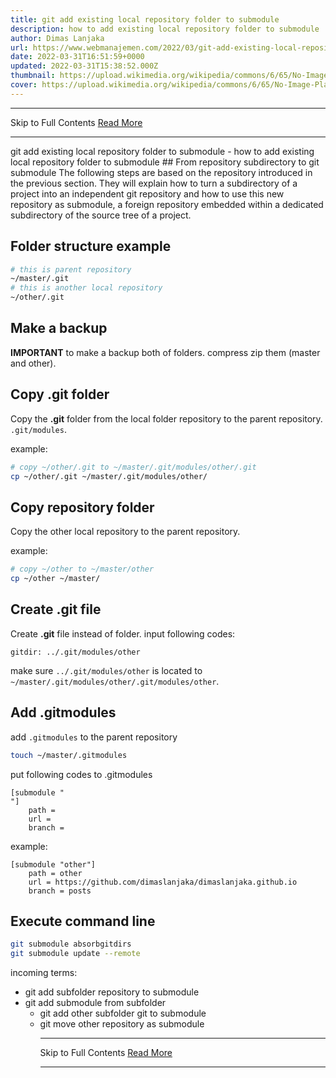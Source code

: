 ```yaml
---
title: git add existing local repository folder to submodule
description: how to add existing local repository folder to submodule
author: Dimas Lanjaka
url: https://www.webmanajemen.com/2022/03/git-add-existing-local-repository-folder-to-submodule.html
date: 2022-03-31T16:51:59+0000
updated: 2022-03-31T15:38:52.000Z
thumbnail: https://upload.wikimedia.org/wikipedia/commons/6/65/No-Image-Placeholder.svg
cover: https://upload.wikimedia.org/wikipedia/commons/6/65/No-Image-Placeholder.svg
---
```


<hr/> Skip to Full Contents <a href="https://www.webmanajemen.com/2022/03/git-add-existing-local-repository-folder-to-submodule.html" rel="follow" class="button" id="read-more">Read More</a> <hr/> git add existing local repository folder to submodule - how to add existing local repository folder to submodule ## From repository subdirectory to git submodule
The following steps are based on the repository introduced in the previous section. They will explain how to turn a subdirectory of a project into an independent git repository and how to use this new repository as submodule, a foreign repository embedded within a dedicated subdirectory of the source tree of a project.

## Folder structure example
```bash
# this is parent repository
~/master/.git
# this is another local repository
~/other/.git
```

## Make a backup
**IMPORTANT** to make a backup both of folders. compress zip them (master and other).

## Copy .git folder
Copy the **.git** folder from the local folder repository to the parent repository. `.git/modules`.

example:
```bash
# copy ~/other/.git to ~/master/.git/modules/other/.git
cp ~/other/.git ~/master/.git/modules/other/
```

## Copy repository folder
Copy the other local repository to the parent repository.

example:
```bash
# copy ~/other to ~/master/other
cp ~/other ~/master/
```

## Create .git file
Create **.git** file instead of folder. input following codes:
```
gitdir: ../.git/modules/other
```
make sure `../.git/modules/other` is located to `~/master/.git/modules/other/.git/modules/other`.

## Add .gitmodules
add `.gitmodules` to the parent repository
```bash
touch ~/master/.gitmodules
```
put following codes to .gitmodules
```profile
[submodule "
"]
	path = 
	url = 
	branch = 
```
example:
```profile
[submodule "other"]
	path = other
	url = https://github.com/dimaslanjaka/dimaslanjaka.github.io
	branch = posts
```

## Execute command line
```bash
git submodule absorbgitdirs
git submodule update --remote
```

incoming terms:
  - git add subfolder repository to submodule
  - git add submodule from subfolder
	- git add other subfolder git to submodule
	- git move other repository as submodule <hr/> Skip to Full Contents <a href="https://www.webmanajemen.com/2022/03/git-add-existing-local-repository-folder-to-submodule.html" rel="follow" class="button" id="read-more">Read More</a> <hr/>